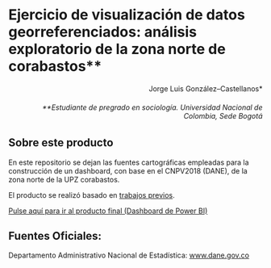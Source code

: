 # Ejercicio de visualización de datos georreferenciados: análisis exploratorio de la zona norte de corabastos**

<p align="right">
Jorge Luis González–Castellanos*

<h6><p align="right">
**Estudiante de pregrado en sociología. Universidad Nacional de Colombia, Sede Bogotá
</p></h6>

## Sobre este producto 

En este repositorio se dejan las fuentes cartográficas empleadas para la construcción de un dashboard, con base en el CNPV2018 (DANE), de la zona norte de la UPZ corabastos. 

El producto se realizó basado en [trabajos previos](https://github.com/JlGonzalezK/DATA_OJD).

[Pulse aquí para ir al producto final (Dashboard de Power BI)](https://app.powerbi.com/view?r=eyJrIjoiMGJlMGFjNDAtYjNlMy00ZDFmLWI4YzMtMDM4ZmExMmQ5MWFlIiwidCI6IjU3N2ZjMWQ4LTA5MjItNDU4ZS04N2JmLWVjNGY0NTVlYjYwMCIsImMiOjR9)


## Fuentes Oficiales: 

Departamento Administrativo Nacional de Estadística: www.dane.gov.co
